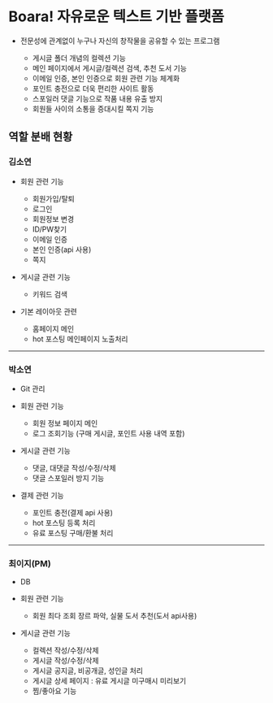 # Boara! 자유로운 텍스트 기반 플랫폼
- 전문성에 관계없이 누구나 자신의 창작물을 공유할 수 있는 프로그램

  - 게시글 폴더 개념의 컬렉션 기능
  - 메인 페이지에서 게시글/컬렉션 검색, 추천 도서 기능
  - 이메일 인증, 본인 인증으로 회원 관련 기능 체계화
  - 포인트 충전으로 더욱 편리한 사이트 활동
  - 스포일러 댓글 기능으로 작품 내용 유출 방지
  - 회원들 사이의 소통을 증대시킬 쪽지 기능



## 역할 분배 현황
### 김소연
- 회원 관련 기능
  - 회원가입/탈퇴
  - 로그인
  - 회원정보 변경
  - ID/PW찾기
  - 이메일 인증
  - 본인 인증(api 사용)
  - 쪽지
  
- 게시글 관련 기능
  - 키워드 검색
  
- 기본 레이아웃 관련
  - 홈페이지 메인
  - hot 포스팅 메인페이지 노출처리
-------------------------------------
### 박소연
- Git 관리

- 회원 관련 기능
  - 회원 정보 페이지 메인
  - 로그 조회기능 (구매 게시글, 포인트 사용 내역 포함)
  
- 게시글 관련 기능
  - 댓글, 대댓글 작성/수정/삭제
  - 댓글 스포일러 방지 기능
  
- 결제 관련 기능
  - 포인트 충전(결제 api 사용)
  - hot 포스팅 등록 처리
  - 유료 포스팅 구매/환불 처리
-------------
### 최이지(PM)
- DB

- 회원 관련 기능
  - 회원 최다 조회 장르 파악, 실물 도서 추천(도서 api사용)

- 게시글 관련 기능
  - 컬렉션 작성/수정/삭제
  - 게시글 작성/수정/삭제
  - 게시글 공지글, 비공개글, 성인글 처리
  - 게시글 상세 페이지 : 유료 게시글 미구매시 미리보기
  - 찜/좋아요 기능
